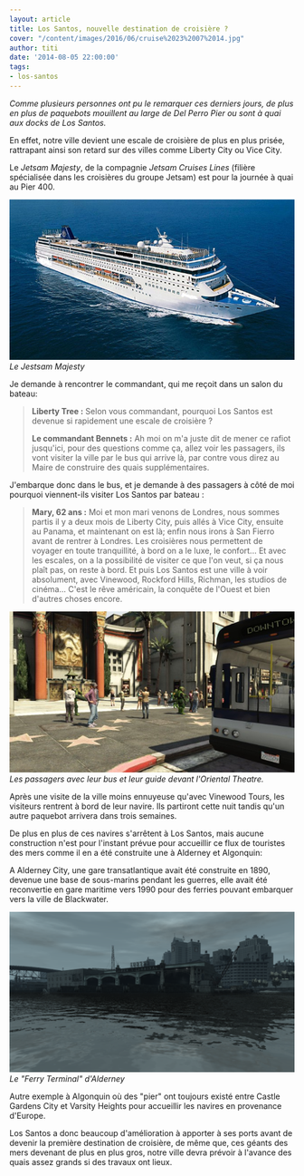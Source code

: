 ```yaml
---
layout: article
title: Los Santos, nouvelle destination de croisière ?
cover: "/content/images/2016/06/cruise%2023%2007%2014.jpg"
author: titi
date: '2014-08-05 22:00:00'
tags:
- los-santos
---
```


_Comme plusieurs personnes ont pu le remarquer ces derniers jours, de plus en plus de paquebots mouillent au large de Del Perro Pier ou sont à quai aux docks de Los Santos._

En effet, notre ville devient une escale de croisière de plus en plus prisée, rattrapant ainsi son retard sur des villes comme Liberty City ou Vice City.

Le _Jetsam Majesty_, de la compagnie _Jetsam Cruises Lines_ (filière spécialisée dans les croisières du groupe Jetsam) est pour la journée à quai au Pier 400.

![Le Jestsam Majesty](/content/images/2016/06/MSC%20Sinfonia-visore_tcm16-2991.jpg)
_Le Jestsam Majesty_

Je demande à rencontrer le commandant, qui me reçoit dans un salon du bateau:

> **Liberty Tree :** Selon vous commandant, pourquoi Los Santos est devenue si rapidement une escale de croisière ?
> 
> **Le commandant Bennets :** Ah moi on m'a juste dit de mener ce rafiot jusqu'ici, pour des questions comme ça, allez voir les passagers, ils vont visiter la ville par le bus qui arrive là, par contre vous direz au Maire de construire des quais supplémentaires.

J'embarque donc dans le bus, et je demande à des passagers à côté de moi pourquoi viennent-ils visiter Los Santos par bateau :

> **Mary, 62 ans :** Moi et mon mari venons de Londres, nous sommes partis il y a deux mois de Liberty City, puis allés à Vice City, ensuite au Panama, et maintenant on est là; enfin nous irons à San Fierro avant de rentrer à Londres. Les croisières nous permettent de voyager en toute tranquillité, à bord on a le luxe, le confort... Et avec les escales, on a la possibilité de visiter ce que l'on veut, si ça nous plaît pas, on reste à bord. Et puis Los Santos est une ville à voir absolument, avec Vinewood, Rockford Hills, Richman, les studios de cinéma... C'est le rêve américain, la conquête de l'Ouest et bien d'autres choses encore.

![Les passagers avec leur bus et leur guide devant l'Oriental Theatre.](/content/images/2016/06/bus%20croisieristes.jpg)
_Les passagers avec leur bus et leur guide devant l'Oriental Theatre._

Après une visite de la ville moins ennuyeuse qu'avec Vinewood Tours, les visiteurs rentrent à bord de leur navire. Ils partiront cette nuit tandis qu'un autre paquebot arrivera dans trois semaines.

De plus en plus de ces navires s'arrêtent à Los Santos, mais aucune construction n'est pour l'instant prévue pour accueillir ce flux de touristes des mers comme il en a été construite une à Alderney et Algonquin:

A Alderney City, une gare transatlantique avait été construite en 1890, devenue une base de sous-marins pendant les guerres, elle avait été reconvertie en gare maritime vers 1990 pour des ferries pouvant embarquer vers la ville de Blackwater.

![Le "Ferry Terminal" d'Alderney](/content/images/2016/06/677981EFLC7282014110703PM629.png)
_Le "Ferry Terminal" d'Alderney_

Autre exemple à Algonquin où des "pier" ont toujours existé entre Castle Gardens City et Varsity Heights pour accueillir les navires en provenance d'Europe.

Los Santos a donc beaucoup d'amélioration à apporter à ses ports avant de devenir la première destination de croisière, de même que, ces géants des mers devenant de plus en plus gros, notre ville devra prévoir à l'avance des quais assez grands si des travaux ont lieux.